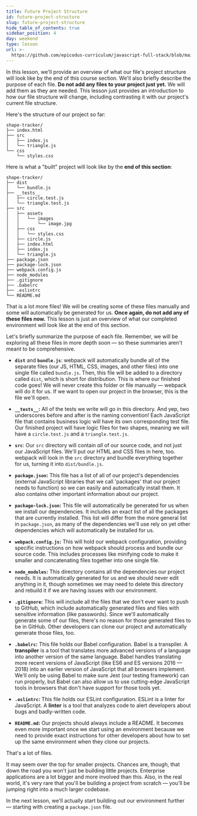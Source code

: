 ```yaml
---
title: Future Project Structure
id: future-project-structure
slug: future-project-structure
hide_table_of_contents: true
sidebar_position: 4
day: weekend
type: lesson
url: >-
  https://github.com/epicodus-curriculum/javascript-full-stack/blob/main/0d_future_project_structure.md
---
```


In this lesson, we'll provide an overview of what our file's project structure will look like by the end of this course section. We'll also briefly describe the purpose of each file. **Do not add any files to your project just yet.** We will add them as they are needed. This lesson just provides an introduction to how our file structure will change, including contrasting it with our project's current file structure.

Here's the structure of our project so far:

```
shape-tracker/
├── index.html
├── src
│   ├── index.js
│   └── triangle.js
└── css
    └── styles.css
```

Here is what a "built" project will look like by the **end of this section**:

```
shape-tracker/
├── dist
│   └── bundle.js
├── __tests__
│   ├── circle.test.js
│   └── triangle.test.js
├── src
│   ├── assets
│   │   └── images  
│   │       └── image.jpg   
│   ├── css
│   │   └── styles.css    
│   ├── circle.js
│   ├── index.html
│   ├── index.js
│   └── triangle.js  
├── package.json
├── package-lock.json
├── webpack.config.js
├── node_modules
├── .gitignore
├── .babelrc
├── .eslintrc
└── README.md
```

That is a lot more files! We will be creating some of these files manually and some will automatically be generated for us. **Once again, do not add any of these files now.** This lesson is just an overview of what our completed environment will look like at the end of this section.

Let's briefly summarize the purpose of each file. Remember, we will be exploring all these files in more depth soon — so these summaries aren't meant to be comprehensive.

* **`dist`** and **`bundle.js`**: webpack will automatically bundle all of the separate files (our JS, HTML, CSS, images, and other files) into one single file called `bundle.js`. Then, this file will be added to a directory called `dist`, which is short for distribution. This is where our finished code goes! We will never create this folder or file manually — webpack will do it for us. If we want to open our project in the browser, this is the file we'll open.

* **`__tests__`:** All of the tests we write will go in this directory. And yep, two underscores before and after is the naming convention! Each JavaScript file that contains business logic will have its own corresponding test file. Our finished project will have logic files for two shapes, meaning we will have a `circle.test.js` and a `triangle.test.js`.

* **`src`**: Our `src` directory will contain _all_ of our source code, and not just our JavaScript files. We'll put our HTML and CSS files in here, too. webpack will look in the `src` directory and bundle everything together for us, turning it into `dist/bundle.js`.

* **`package.json`:** This file has a list of all of our project's dependencies (external JavaScript libraries that we call 'packages' that our project needs to function) so we can easily and automatically install them. It also contains other important information about our project.

* **`package-lock.json`:** This file will automatically be generated for us when we install our dependencies. It includes an exact list of all the packages that are currently installed. This list will differ from the more general list in `package.json`, as many of the dependencies we'll use rely on yet other dependencies which will automatically be installed for us.

* **`webpack.config.js`:** This will hold our webpack configuration, providing specific instructions on how webpack should process and bundle our source code. This includes processes like minifying code to make it smaller and concatenating files together into one single file. 

* **`node_modules`:** This directory contains all the dependencies our project needs. It is automatically generated for us and we should never edit anything in it, though sometimes we may need to delete this directory and rebuild it if we are having issues with our environment.

* **`.gitignore`:** This will include all the files that we don't ever want to push to GitHub, which include automatically generated files and files with sensitive information (like passwords). Since we'll automatically generate some of our files, there's no reason for those generated files to be in GitHub. Other developers can clone our project and automatically generate those files, too.

* **`.babelrc`:** This file holds our Babel configuration. Babel is a transpiler. A **transpiler** is a tool that translates more advanced versions of a language into another version of the same language. Babel handles translating more recent versions of JavaScript (like ES6 and ES versions 2016 — 2018) into an earlier version of JavaScript that all browsers implement. We'll only be using Babel to make sure Jest (our testing framework) can run properly, but Babel can also allow us to use cutting-edge JavaScript tools in browsers that don't have support for those tools yet.

* **`.eslintrc`:** This file holds our ESLint configuration. ESLint is a linter for JavaScript. A **linter** is a tool that analyzes code to alert developers about bugs and badly-written code.

* **`README.md`:** Our projects should always include a README. It becomes even more important once we start using an environment because we need to provide exact instructions for other developers about how to set up the same environment when they clone our projects.

That's a lot of files. 

It may seem over the top for smaller projects. Chances are, though, that down the road you won't just be building little projects. Enterprise applications are a lot bigger and more involved than this. Also, in the real world, it's very rare that you'll be building a project from scratch — you'll be jumping right into a much larger codebase.

In the next lesson, we'll actually start building out our environment further — starting with creating a `package.json` file.
